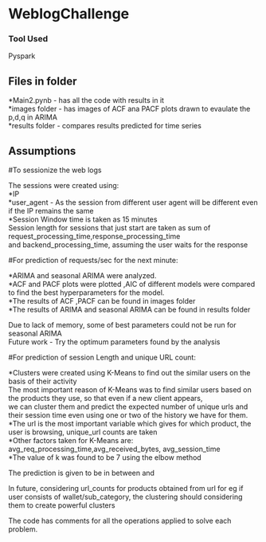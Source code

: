 # WeblogChallenge


### Tool Used

Pyspark


## Files in folder

*Main2.pynb - has all the code with results in it<br />
*images folder - has images of ACF ana PACF plots drawn to evaulate the p,d,q in ARIMA<br />
*results folder - compares results predicted for time series

## Assumptions


#To sessionize the web logs<br />

The sessions were created using:<br />
*IP <br />
*user_agent - As the session from different user agent will be different even if the IP remains the same<br />
*Session Window time is taken as 15 minutes<br />
Session length for sessions that just start are taken as sum of request_processing_time,response_processing_time <br />
and backend_processing_time, assuming the user waits for the response<br />
 

#For prediction of requests/sec for the next minute:<br />

*ARIMA and seasonal ARIMA were analyzed. <br />
*ACF and PACF plots were plotted ,AIC of different models were compared to find the best hyperparameters for the model.<br />
*The results of ACF ,PACF can be found in images folder<br />
*The results of ARIMA and seasonal ARIMA can be found in results folder<br />

Due to lack of memory, some of best parameters could  not be run for seasonal ARIMA<br />
Future work - Try the optimum parameters found by the analysis<br />


#For prediction of session Length and unique URL count:<br />

*Clusters were created using K-Means to find out the similar users on the basis of their activity<br />
The most important reason of K-Means was to find similar users based on the products they use, so that even if a new client appears,<br />
we can cluster them and predict the expected number of unique urls and their session time even using one or two of the history we have for them.<br />
*The url is the most important variable which gives for which product, the user is browsing, unique_url counts are taken<br />
*Other factors taken for K-Means are: avg_req_processing_time,avg_received_bytes, avg_session_time<br />
*The value of k was found to be 7 using the elbow method<br />

The prediction is given to be in between <the average session time of IP through history> and <average session time of the cluster to which it belongs><br />

In future, considering url_counts for products obtained from url for eg if user consists of wallet/sub_category, the clustering should considering
them to create powerful clusters<br />

The code has comments for all the operations applied to solve each problem.<br />

